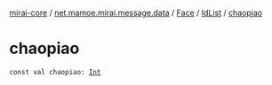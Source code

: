 [mirai-core](../../../index.md) / [net.mamoe.mirai.message.data](../../index.md) / [Face](../index.md) / [IdList](index.md) / [chaopiao](./chaopiao.md)

# chaopiao

`const val chaopiao: `[`Int`](https://kotlinlang.org/api/latest/jvm/stdlib/kotlin/-int/index.html)